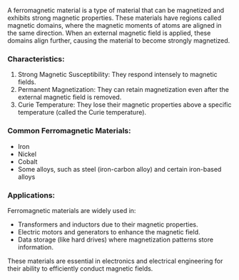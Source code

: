 A ferromagnetic material is a type of material that can be magnetized and exhibits strong magnetic properties. These materials have regions called magnetic domains, where the magnetic moments of atoms are aligned in the same direction. When an external magnetic field is applied, these domains align further, causing the material to become strongly magnetized.

### Characteristics:

1. Strong Magnetic Susceptibility: They respond intensely to magnetic fields.
2. Permanent Magnetization: They can retain magnetization even after the external magnetic field is removed.
3. Curie Temperature: They lose their magnetic properties above a specific temperature (called the Curie temperature).

### Common Ferromagnetic Materials:

- Iron
- Nickel
- Cobalt
- Some alloys, such as steel (iron-carbon alloy) and certain iron-based alloys

### Applications:

Ferromagnetic materials are widely used in:
- Transformers and inductors due to their magnetic properties.
- Electric motors and generators to enhance the magnetic field.
- Data storage (like hard drives) where magnetization patterns store information.

These materials are essential in electronics and electrical engineering for their ability to efficiently conduct magnetic fields.
